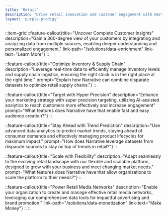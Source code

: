 ```yaml
---
title: 'Retail'
description: "Drive retail innovation and customer engagement with Narrative's cutting-edge data collaboration platform, designed for scalability and user-friendly experiences."
layout: 'purple-prodigy'
---
```


::item-grid
::feature-callout{title="Uncover Complete Customer Insights" description="Gain a 360-degree view of your customers by integrating and analyzing data from multiple sources, enabling deeper understanding and personalized engagement." link-path="/solutions/data-enrichment" link-text="Learn More"}
::

::feature-callout{title="Optimize Inventory & Supply Chain" description="Leverage real-time data to efficiently manage inventory levels and supply chain logistics, ensuring the right stock is in the right place at the right time." prompt="Explain how Narrative can combine disparate datasets to optimize retail supply chains."}
::

::feature-callout{title="Target with Hyper Precision" description="Enhance your marketing strategy with super precision targeting, utilizing AI-assisted analytics to reach customers more effectively and increase engagement" prompt="What features does Narrative have that enable fast and easy audience creation?"}
::

::feature-callout{title="Stay Ahead with Trend Prediction" description="Use advanced data analytics to predict market trends, staying ahead of consumer demands and effectively managing product lifecycles for maximum impact." prompt="How does Narrative leverage datasets from disparate sources to stay on top of trends in retail?"}
::

::feature-callout{title="Scale with Flexibility" description="Adapt seamlessly to the evolving retail landscape with our flexible and scalable platform, designed to grow with your business and meet changing market needs." prompt="What features does Narrative have that allow organizations to scale the platform to their needs?"}
::

::feature-callout{title="Power Retail Media Networks" description="Enable your organization to create and manage effective retail media networks, leveraging our comprehensive data tools for impactful advertising and brand promotion." link-path="/solutions/data-monetization" link-text="Make Money"}
::
::
